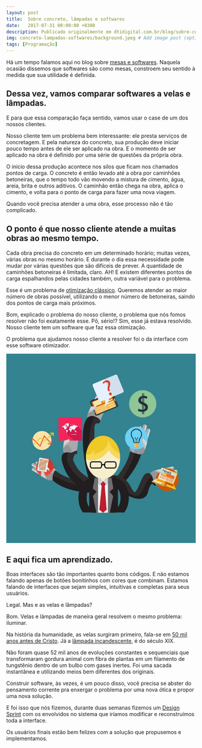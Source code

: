 ```yaml
---
layout: post
title:  Sobre concreto, lâmpadas e softwares
date:   2017-07-31 00:00:00 +0300
description: Publicado originalmente em dtidigital.com.br/blog/sobre-concreto-lampadas-e-softwares/
img: concreto-lampadas-softwares/background.jpeg # Add image post (optional)
tags: [Programação]
---
```


Há um tempo falamos aqui no blog sobre <a href="/mesas-softwares-migracao-de-arquitetura" target="_blank">mesas e softwares</a>. Naquela ocasião dissemos que softwares são como mesas, constroem seu sentido à medida que sua utilidade é definida.

## Dessa vez, vamos comparar softwares a velas e lâmpadas.
E para que essa comparação faça sentido, vamos usar o case de um dos nossos clientes.

Nosso cliente tem um problema bem interessante: ele presta serviços de concretagem. E pela natureza do concreto, sua produção deve iniciar pouco tempo antes de ele ser aplicado na obra. E o momento de ser aplicado na obra é definido por uma série de questões da própria obra.

O início dessa produção acontece nos silos que ficam nos chamados pontos de carga. O concreto é então levado até a obra por caminhões betoneiras, que o tempo todo vão movendo a mistura de cimento, água, areia, brita e outros aditivos. O caminhão então chega na obra, aplica o cimento, e volta para o ponto de carga para fazer uma nova viagem.

Quando você precisa atender a uma obra, esse processo não é tão complicado.

## O ponto é que nosso cliente atende a muitas obras ao mesmo tempo.
Cada obra precisa do concreto em um determinado horário; muitas vezes, várias obras no mesmo horário. E durante o dia essa necessidade pode mudar por várias questões que são difíceis de prever. A quantidade de caminhões betoneiras é limitada, claro. AH! E existem diferentes pontos de carga espalhandos pelas cidades também, outra variável para o problema.

Esse é um problema de <a href="https://pt.wikipedia.org/wiki/Otimiza%C3%A7%C3%A3o" target="_blank">otimização clássico</a>. Queremos atender ao maior número de obras possível, utilizando o menor número de betoneiras, saindo dos pontos de carga mais próximos.

Bom, explicado o problema do nosso cliente, o problema que nós fomos resolver não foi exatamente esse. Pô, sério!? Sim, esse já estava resolvido. Nosso cliente tem um software que faz essa otimização.

O problema que ajudamos nosso cliente a resolver foi o da interface com esse software otimizador.

<center>
<img src="/assets/img/concreto-lampadas-softwares/01.jpeg" alt="Multitarefas" />
</center>

## E aqui fica um aprendizado.
Boas interfaces são tão importantes quanto bons códigos. E não estamos falando apenas de botões bonitinhos com cores que combinam. Estamos falando de interfaces que sejam simples, intuitivas e completas para seus usuários.

Legal. Mas e as velas e lâmpadas?

Bom. Velas e lâmpadas de maneira geral resolvem o mesmo problema: iluminar.

Na história da humanidade, as velas surgiram primeiro, fala-se em <a href="http://origemdascoisas.com/a-origem-da-vela/" target="_blank">50 mil anos antes de Cristo</a>. Já a <a href="http://pre.univesp.br/historia-da-lampada" target="_blank">lâmpada incandescente</a>, é do século XIX.

Não foram quase 52 mil anos de evoluções constantes e sequenciais que transformaram gordura animal com fibra de plantas em um filamento de tungstênio dentro de um bulbo com gases inertes. Foi uma sacada instantânea e utilizando meios bem diferentes dos originais.

Construir software, às vezes, é um pouco disso, você precisa se abster do pensamento corrente pra enxergar o problema por uma nova ótica e propor uma nova solução.

E foi isso que nós fizemos, durante duas semanas fizemos um <a href="https://www.youtube.com/watch?v=NXGvZSDJPo8" target="_blank">Design Sprint</a> com os envolvidos no sistema que iríamos modificar e reconstruímos toda a interface.

Os usuários finais estão bem felizes com a solução que propusemos e implementamos.